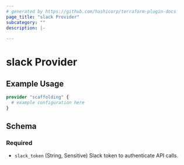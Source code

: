 ```yaml
---
# generated by https://github.com/hashicorp/terraform-plugin-docs
page_title: "slack Provider"
subcategory: ""
description: |-
  
---
```


# slack Provider



## Example Usage

```terraform
provider "scaffolding" {
  # example configuration here
}
```

<!-- schema generated by tfplugindocs -->
## Schema

### Required

- `slack_token` (String, Sensitive) Slack token to authenticate API calls.
